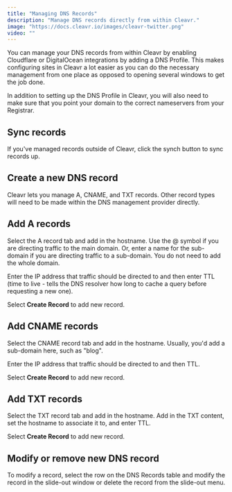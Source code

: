 ```yaml
---
title: "Managing DNS Records"
description: "Manage DNS records directly from within Cleavr."
image: "https://docs.cleavr.io/images/cleavr-twitter.png"
video: ""
---
```


You can manage your DNS records from within Cleavr by enabling Cloudflare or DigitalOcean integrations by adding a DNS Profile.
This makes configuring sites in Cleavr a lot easier as you can do the necessary management from one place as opposed to
opening several windows to get the job done.

In addition to setting up the DNS Profile in Cleavr, you will also need to make sure that you point your domain to the
correct nameservers from your Registrar.

## Sync records

If you've managed records outside of Cleavr, click the synch button to sync records up.

## Create a new DNS record

Cleavr lets you manage A, CNAME, and TXT records. Other record types will need to be made within the DNS management provider directly.

## Add A records

Select the A record tab and add in the hostname. Use the @ symbol if you are directing traffic to the main domain.
Or, enter a name for the sub-domain if you are directing traffic to a sub-domain. You do not need to add the whole domain.

Enter the IP address that traffic should be directed to and then enter TTL (time to live - tells the DNS resolver how long
to cache a query before requesting a new one).

Select **Create Record** to add new record.

## Add CNAME records

Select the CNAME record tab and add in the hostname. Usually, you'd add a sub-domain here, such as "blog".

Enter the IP address that traffic should be directed to and then TTL.

Select **Create Record** to add new record.

## Add TXT records

Select the TXT record tab and add in the hostname. Add in the TXT content, set the hostname to associate it to, and enter TTL.

Select **Create Record** to add new record.

## Modify or remove new DNS record

To modify a record, select the row on the DNS Records table and modify the record in the slide-out window or delete the
record from the slide-out menu.
